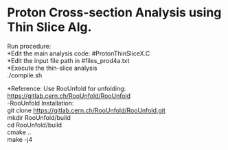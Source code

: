 # Proton Cross-section Analysis using Thin Slice Alg. <br/>

Run procedure:<br/>
*Edit the main analysis code: #ProtonThinSliceX.C<br/>
*Edit the input file path in  #files_prod4a.txt<br/>
*Execute the thin-slice analysis<br/>
./compile.sh

*Reference:
Use RooUnfold for unfolding: https://gitlab.cern.ch/RooUnfold/RooUnfold<br/>
-RooUnfold Installation:<br/>
git clone https://gitlab.cern.ch/RooUnfold/RooUnfold.git<br/>
mkdir RooUnfold/build<br/>
cd RooUnfold/build<br/>
cmake ..<br/>
make -j4<br/>
